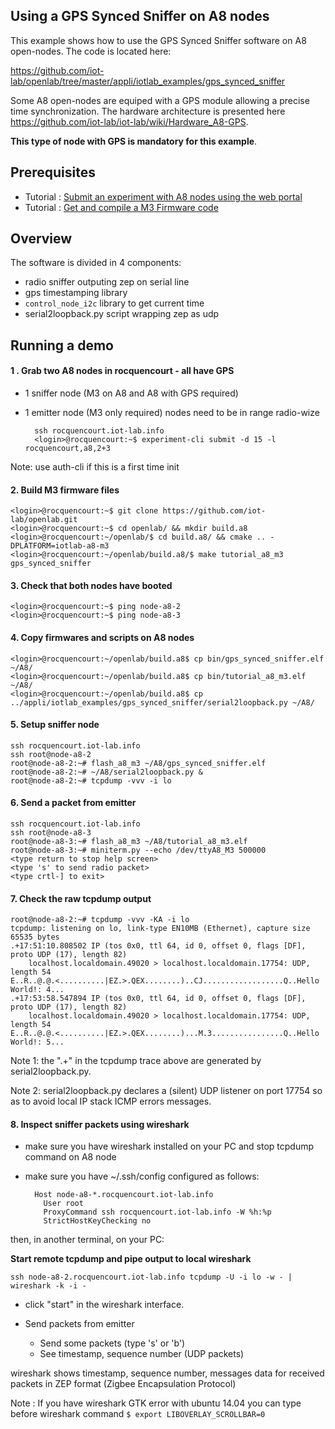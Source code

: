 Using a GPS Synced Sniffer on A8 nodes
--------------------------------------

This example shows how to use the GPS Synced Sniffer software on A8
open-nodes. The code is located here:

https://github.com/iot-lab/openlab/tree/master/appli/iotlab_examples/gps_synced_sniffer

Some A8 open-nodes are equiped with a GPS module allowing a precise time synchronization. The hardware architecture is presented here https://github.com/iot-lab/iot-lab/wiki/Hardware_A8-GPS.

**This type of node with GPS is mandatory for this example**.

## Prerequisites

- Tutorial : [Submit an experiment with A8 nodes using the web portal](https://www.iot-lab.info/tutorials/submit-an-experiment-with-a8-nodes-using-the-web-portal/)
- Tutorial : [Get and compile a M3 Firmware code](https://www.iot-lab.info/tutorials/get-compile-a-m3-firmware-code/)

## Overview

The software is divided in 4 components:
- radio sniffer outputing zep on serial line
- gps timestamping library
- `control_node_i2c` library to get current time
- serial2loopback.py script wrapping zep as udp


## Running a demo

#### 1 . Grab two A8 nodes in rocquencourt - all have GPS
- 1 sniffer node (M3 on A8 and A8 with GPS required)
- 1 emitter node (M3 only required) nodes need to be in range radio-wize

        ssh rocquencourt.iot-lab.info
        <login>@rocquencourt:~$ experiment-cli submit -d 15 -l rocquencourt,a8,2+3


Note: use auth-cli if this is a first time init

#### 2. Build M3 firmware files


    <login>@rocquencourt:~$ git clone https://github.com/iot-lab/openlab.git
    <login>@rocquencourt:~$ cd openlab/ && mkdir build.a8
    <login>@rocquencourt:~/openlab/$ cd build.a8/ && cmake .. -DPLATFORM=iotlab-a8-m3
    <login>@rocquencourt:~/openlab/build.a8/$ make tutorial_a8_m3 gps_synced_sniffer

#### 3. Check that both nodes have booted


    <login>@rocquencourt:~$ ping node-a8-2
    <login>@rocquencourt:~$ ping node-a8-3


#### 4. Copy firmwares and scripts on A8 nodes


    <login>@rocquencourt:~/openlab/build.a8$ cp bin/gps_synced_sniffer.elf ~/A8/
    <login>@rocquencourt:~/openlab/build.a8$ cp bin/tutorial_a8_m3.elf ~/A8/
    <login>@rocquencourt:~/openlab/build.a8$ cp ../appli/iotlab_examples/gps_synced_sniffer/serial2loopback.py ~/A8/


#### 5. Setup sniffer node

    ssh rocquencourt.iot-lab.info
    ssh root@node-a8-2
    root@node-a8-2:~# flash_a8_m3 ~/A8/gps_synced_sniffer.elf
    root@node-a8-2:~# ~/A8/serial2loopback.py &
    root@node-a8-2:~# tcpdump -vvv -i lo

#### 6. Send a packet from emitter

    ssh rocquencourt.iot-lab.info
    ssh root@node-a8-3
    root@node-a8-3:~# flash_a8_m3 ~/A8/tutorial_a8_m3.elf
    root@node-a8-3:~# miniterm.py --echo /dev/ttyA8_M3 500000
    <type return to stop help screen>
    <type 's' to send radio packet>
    <type crtl-] to exit>

#### 7. Check the raw tcpdump output


    root@node-a8-2:~# tcpdump -vvv -KA -i lo
    tcpdump: listening on lo, link-type EN10MB (Ethernet), capture size 65535 bytes
    .+17:51:10.808502 IP (tos 0x0, ttl 64, id 0, offset 0, flags [DF], proto UDP (17), length 82)
        localhost.localdomain.49020 > localhost.localdomain.17754: UDP, length 54
    E..R..@.@.<..........|EZ.>.QEX........)..CJ..................Q..Hello World!: 4...
    .+17:53:58.547894 IP (tos 0x0, ttl 64, id 0, offset 0, flags [DF], proto UDP (17), length 82)
        localhost.localdomain.49020 > localhost.localdomain.17754: UDP, length 54
    E..R..@.@.<..........|EZ.>.QEX........)...M.3................Q..Hello World!: 5...

Note 1: the ".+" in the tcpdump trace above are generated by serial2loopback.py.

Note 2: serial2loopback.py declares a (silent) UDP listener on port 17754 so as to avoid local IP stack ICMP errors messages.


#### 8. Inspect sniffer packets using wireshark

- make sure you have wireshark installed on your PC and stop tcpdump
  command on A8 node
- make sure you have ~/.ssh/config configured as follows:

        Host node-a8-*.rocquencourt.iot-lab.info
          User root
          ProxyCommand ssh rocquencourt.iot-lab.info -W %h:%p
          StrictHostKeyChecking no

then, in another terminal, on your PC:

**Start remote tcpdump and pipe output to local wireshark**


    ssh node-a8-2.rocquencourt.iot-lab.info tcpdump -U -i lo -w - | wireshark -k -i -


- click "start" in the wireshark interface.

- Send packets from emitter
    - Send some packets (type 's' or 'b')
    - See timestamp, sequence number (UDP packets)


wireshark shows timestamp, sequence number, messages data for received packets
in ZEP format (Zigbee Encapsulation Protocol)


Note : If you have wireshark GTK error with ubuntu 14.04 you can type before wireshark command ``$ export LIBOVERLAY_SCROLLBAR=0``
